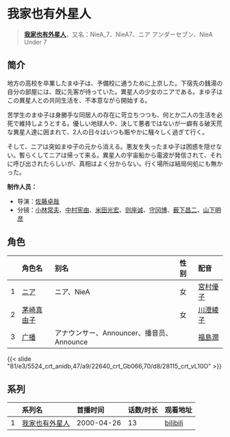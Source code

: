 # 我家也有外星人


> <u>**[我家也有外星人](http://bgm.tv/subject/3795)**</u>，又名：NieA_7、NieA7、ニア アンダーセブン、NieA Under 7

## 简介


地方の高校を卒業したまゆ子は、予備校に通うために上京した。下宿先の銭湯の自分の部屋には、既に先客が待っていた。異星人の少女のニアである。まゆ子はこの異星人との共同生活を、不本意ながら開始する。

苦学生のまゆ子は身勝手な同居人の存在に苛立ちつつも、何とか二人の生活を必死で維持しようとする。優しい地球人や、決して悪者ではないが一癖有る破天荒な異星人達に囲まれて、2人の日々はいつも賑やかに騒々しく過ぎて行く。

そして、ニアは突如まゆ子の元から消える。悪友を失ったまゆ子は困惑を隠せない。暫らくしてニアは帰って来る。異星人の宇宙船から電波が発信されて、それに呼び出されたらしいが、真相はよく分からない。行く場所は結局何処にも無かった。

**制作人员：**
- 导演：[佐藤卓哉](http://bgm.tv/person/200)
- 分镜：[小林常夫](http://bgm.tv/person/118)、[中村宪由](http://bgm.tv/person/1845)、[米田光宏](http://bgm.tv/person/2021)、[则座诚](http://bgm.tv/person/3121)、[守冈博](http://bgm.tv/person/12914)、[薮下昌二](http://bgm.tv/person/11846)、[山下明彦](http://bgm.tv/person/1417)

## 角色

|     |   角色名   |   别名  | 性别 |  配音  |
|:--- |:------  |:----      |:---  |:--   |
| 1 | [ニア](http://bgm.tv/character/5524) | ニア、NieA | 女 | [宮村優子](http://bgm.tv/person/3972) |
| 2 | [茅崎真由子](http://bgm.tv/character/22640) |  | 女 | [川澄綾子](http://bgm.tv/person/740) |
| 3 | [广播](http://bgm.tv/character/28115) | アナウンサー、Announcer、播音员、Announce |  | [福島潤](http://bgm.tv/person/7757) |

{{< slide "81/e3/5524_crt_anidb,47/a9/22640_crt_Gb066,70/d8/28115_crt_vL10O" >}}

## 系列

|     |   系列名   |   首播时间  | 话数/时长  | 观看地址 |
|:---  |:------    |:----      |:---       |:---  |
| 1 |[我家也有外星人](https://bgm.tv/subject/3795)| 2000-04-26 | 13 | [bilibili](https://www.bilibili.com/bangumi/play/ep46919)  |



